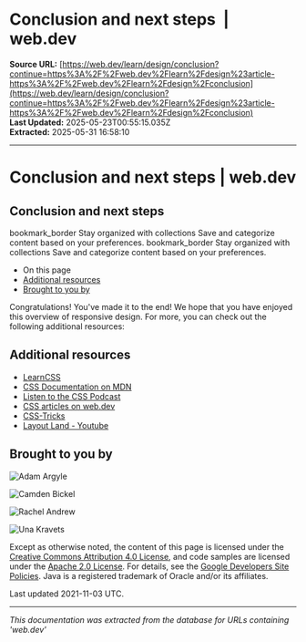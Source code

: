 # Conclusion and next steps  |  web.dev

**Source URL:** [https://web.dev/learn/design/conclusion?continue=https%3A%2F%2Fweb.dev%2Flearn%2Fdesign%23article-https%3A%2F%2Fweb.dev%2Flearn%2Fdesign%2Fconclusion](https://web.dev/learn/design/conclusion?continue=https%3A%2F%2Fweb.dev%2Flearn%2Fdesign%23article-https%3A%2F%2Fweb.dev%2Flearn%2Fdesign%2Fconclusion)  
**Last Updated:** 2025-05-23T00:55:15.035Z  
**Extracted:** 2025-05-31 16:58:10

---

# Conclusion and next steps | web.dev

## Conclusion and next steps

bookmark\_border Stay organized with collections Save and categorize content based on your preferences. bookmark\_border Stay organized with collections Save and categorize content based on your preferences.

*   On this page
*   [Additional resources](#additional_resources)
*   [Brought to you by](#brought_to_you_by)

Congratulations! You've made it to the end! We hope that you have enjoyed this overview of responsive design. For more, you can check out the following additional resources:

## Additional resources

*   [LearnCSS](https://web.dev/learn/css)
*   [CSS Documentation on MDN](https://developer.mozilla.org/docs/Web/CSS)
*   [Listen to the CSS Podcast](https://thecsspodcast.libsyn.com/)
*   [CSS articles on web.dev](https://web.dev/tags/css)
*   [CSS-Tricks](https://css-tricks.com/tag/css/)
*   [Layout Land - Youtube](https://www.youtube.com/channel/UC7TizprGknbDalbHplROtag)

## Brought to you by

![Adam Argyle](https://web.dev/images/authors/adamargyle.jpg)

![Camden Bickel](https://web.dev/images/authors/cambickel.jpg)

![Rachel Andrew](https://web.dev/images/authors/rachelandrew.jpg)

![Una Kravets](https://web.dev/images/authors/una.jpg)

Except as otherwise noted, the content of this page is licensed under the [Creative Commons Attribution 4.0 License](https://creativecommons.org/licenses/by/4.0/), and code samples are licensed under the [Apache 2.0 License](https://www.apache.org/licenses/LICENSE-2.0). For details, see the [Google Developers Site Policies](https://developers.google.com/site-policies). Java is a registered trademark of Oracle and/or its affiliates.

Last updated 2021-11-03 UTC.

---

*This documentation was extracted from the database for URLs containing 'web.dev'*
